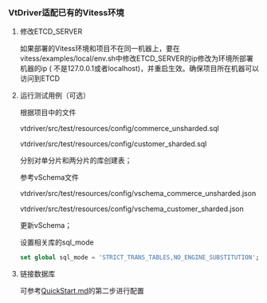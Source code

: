### VtDriver适配已有的Vitess环境

1. 修改ETCD_SERVER
   
   如果部署的Vitess环境和项目不在同一机器上，要在vitess/examples/local/env.sh中修改ETCD_SERVER的ip修改为环境所部署机器的ip (
   不是127.0.0.1或者localhost)，并重启生效。确保项目所在机器可以访问到ETCD

2. 运行测试用例（可选）

   根据项目中的文件
   
   vtdriver/src/test/resources/config/commerce_unsharded.sql
   
   vtdriver/src/test/resources/config/customer_sharded.sql

   分别对单分片和两分片的库创建表；
   
   参考vSchema文件

   vtdriver/src/test/resources/config/vschema_commerce_unsharded.json

   vtdriver/src/test/resources/config/vschema_customer_sharded.json

   更新vSchema；

   设置相关库的sql_mode

   ```sql
   set global sql_mode = 'STRICT_TRANS_TABLES,NO_ENGINE_SUBSTITUTION';
   ```

3. 链接数据库

   可参考[QuickStart.md](./QuickStart.md)的第二步进行配置